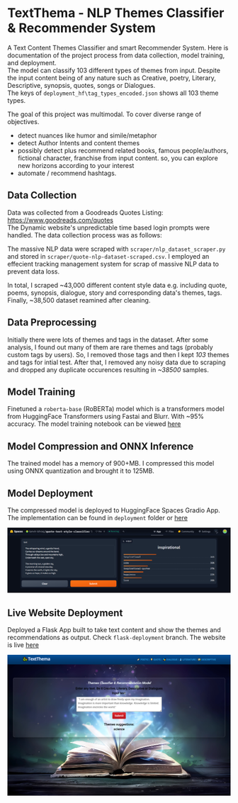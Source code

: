 # TextThema - NLP Themes Classifier & Recommender System
A Text Content Themes Classifier and smart Recommender System. 
Here is documentation of the project process from data collection, model training, and deployment. <br/>
The model can classify 103 different types of themes from input. Despite the input content being of any nature such as Creative, poetry, Literary, Descriptive, synopsis, quotes, songs or Dialogues.<br/>The keys of `deployment_hf\tag_types_encoded.json` shows all 103 theme types. 

The goal of this project was multimodal. To cover diverse range of objectives.
* detect nuances like humor and simile/metaphor
* detect Author Intents and content themes 
* possibly detect plus recommend related books, famous people/authors, fictional character, franchise from input content. so, you can explore new horizons according to your interest
* automate / recommend hashtags.


 ## Data Collection
Data was collected from a Goodreads Quotes Listing: https://www.goodreads.com/quotes <br/>
The Dynamic website's unpredictable time based login prompts were handled. The data collection process was as follows: 

The massive NLP data were scraped with `scraper/nlp_dataset_scraper.py` and stored in `scraper/quote-nlp-dataset-scraped.csv`. I employed an effecient tracking management system for scrap of massive NLP data to prevent data loss.

In total, I scraped ~43,000 different content style data e.g. including quote, poems, synopsis, dialogue, story and corresponding data's themes, tags. Finally, ~38,500 dataset reamined after cleaning.



## Data Preprocessing
Initially there were lots of themes and tags in the dataset. After some analysis, I found out many of them are rare themes and tags (probably custom tags by users). So, I removed those tags and then I kept *103* themes and tags for intial test. After that, I removed any noisy data due to scraping and dropped any duplicate occurences resulting in *~38500* samples.


## Model Training 
Finetuned a `roberta-base` (RoBERTa) model which is a transformers model from HuggingFace Transformers using Fastai and Blurr. With ~95% accuracy. The model training notebook can be viewed [here](https://github.com/tanvir-ishraq/TextThema-Multi-Classifier/blob/main/notebooks/quote-multi-classifier.ipynb)

<!--## Benchmark -->

## Model Compression and ONNX Inference
The trained model has a memory of 900+MB. I compressed this model using ONNX quantization and brought it to 125MB. 



## Model Deployment
The compressed model is deployed to HuggingFace Spaces Gradio App. The implementation can be found in `deployment` folder or [here](https://huggingface.co/spaces/tanvir-ishraq/quote-text-style-classifierr) 

<img src = "github_img/hf_gradio_app_TextThema.png" width="1130" >



## Live Website Deployment
Deployed a Flask App built to take text content and show the themes and recommendations as output. Check `flask-deployment` branch. The website is live [here](https://textthema-multi-classifier.onrender.com/) 

<img src = "github_img/flask_app.png" width="1130" >





